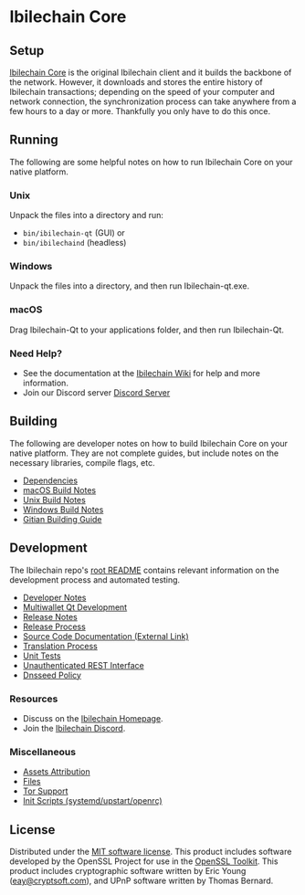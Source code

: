 Ibilechain Core
=============

Setup
---------------------
[Ibilechain Core](https://ibilechain.com/) is the original Ibilechain client and it builds the backbone of the network. However, it downloads and stores the entire history of Ibilechain transactions; depending on the speed of your computer and network connection, the synchronization process can take anywhere from a few hours to a day or more. Thankfully you only have to do this once.

Running
---------------------
The following are some helpful notes on how to run Ibilechain Core on your native platform.

### Unix

Unpack the files into a directory and run:

- `bin/ibilechain-qt` (GUI) or
- `bin/ibilechaind` (headless)

### Windows

Unpack the files into a directory, and then run Ibilechain-qt.exe.

### macOS

Drag Ibilechain-Qt to your applications folder, and then run Ibilechain-Qt.

### Need Help?

* See the documentation at the [Ibilechain Wiki](https://github.com/ibilechain/IBLC/tree/master/doc)
for help and more information.
* Join our Discord server [Discord Server](https://discord.gg)

Building
---------------------
The following are developer notes on how to build Ibilechain Core on your native platform. They are not complete guides, but include notes on the necessary libraries, compile flags, etc.

- [Dependencies](dependencies.md)
- [macOS Build Notes](build-osx.md)
- [Unix Build Notes](build-unix.md)
- [Windows Build Notes](build-windows.md)
- [Gitian Building Guide](gitian-building.md)

Development
---------------------
The Ibilechain repo's [root README](/README.md) contains relevant information on the development process and automated testing.

- [Developer Notes](developer-notes.md)
- [Multiwallet Qt Development](multiwallet-qt.md)
- [Release Notes](release-notes.md)
- [Release Process](release-process.md)
- [Source Code Documentation (External Link)](https://github.com/ibilechain/IBLC/tree/master/doc)
- [Translation Process](translation_process.md)
- [Unit Tests](unit-tests.md)
- [Unauthenticated REST Interface](REST-interface.md)
- [Dnsseed Policy](dnsseed-policy.md)

### Resources
* Discuss on the [Ibilechain Homepage](https://ibilechain.com/).
* Join the [Ibilechain Discord](https://discord.gg).

### Miscellaneous
- [Assets Attribution](assets-attribution.md)
- [Files](files.md)
- [Tor Support](tor.md)
- [Init Scripts (systemd/upstart/openrc)](init.md)

License
---------------------
Distributed under the [MIT software license](/COPYING).
This product includes software developed by the OpenSSL Project for use in the [OpenSSL Toolkit](https://www.openssl.org/). This product includes
cryptographic software written by Eric Young ([eay@cryptsoft.com](mailto:eay@cryptsoft.com)), and UPnP software written by Thomas Bernard.
